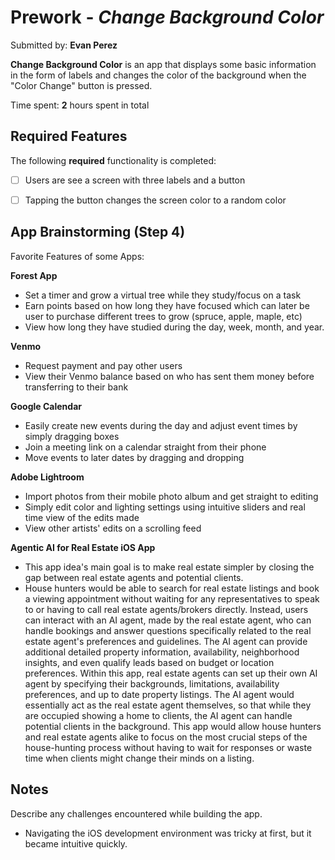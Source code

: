 # Prework - *Change Background Color*

Submitted by: **Evan Perez**

**Change Background Color** is an app that displays some basic information in the form of labels and changes the color of the background when the "Color Change" button is pressed.

Time spent: **2** hours spent in total

## Required Features

The following **required** functionality is completed:

- [ ] Users are see a screen with three labels and a button
- [ ] Tapping the button changes the screen color to a random color
 

## App Brainstorming (Step 4)

Favorite Features of some Apps:

**Forest App**
* Set a timer and grow a virtual tree while they study/focus on a task
* Earn points based on how long they have focused which can later be user to purchase different trees to grow (spruce, apple, maple, etc)
* View how long they have studied during the day, week, month, and year.

**Venmo**
* Request payment and pay other users
* View their Venmo balance based on who has sent them money before transferring to their bank

**Google Calendar**
* Easily create new events during the day and adjust event times by simply dragging boxes
* Join a meeting link on a calendar straight from their phone
* Move events to later dates by dragging and dropping

**Adobe Lightroom**
* Import photos from their mobile photo album and get straight to editing
* Simply edit color and lighting settings using intuitive sliders and real time view of the edits made 
* View other artists' edits on a scrolling feed


**Agentic AI for Real Estate iOS App**

* This app idea's main goal is to make real estate simpler by closing the gap between real estate agents and potential clients.
* House hunters would be able to search for real estate listings and book a viewing appointment without waiting for any representatives to speak to or having to call real estate agents/brokers directly. Instead, users can interact with an AI agent, made by the real estate agent, who can handle bookings and answer questions specifically related to the real estate agent's preferences and guidelines. The AI agent can provide additional detailed property information, availability, neighborhood insights, and even qualify leads based on budget or location preferences. Within this app, real estate agents can set up their own AI agent by specifying their backgrounds, limitations, availability preferences, and up to date property listings. The AI agent would essentially act as the real estate agent themselves, so that while they are occupied showing a home to clients, the AI agent can handle potential clients in the background. This app would allow house hunters and real estate agents alike to focus on the most crucial steps of the house-hunting process without having to wait for responses or waste time when clients might change their minds on a listing.


## Notes

Describe any challenges encountered while building the app.

* Navigating the iOS development environment was tricky at first, but it became intuitive quickly.

